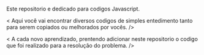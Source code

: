 Este repositorio e dedicado para codigos Javascript.

< Aqui você vai encontrar diversos codigos de simples entedimento tanto para serem copiados ou melhorados por vocês. />

< A cada novo aprendizado, prentendo adicionar neste repositorio o codigo que foi realizado para a resolução do problema. />
